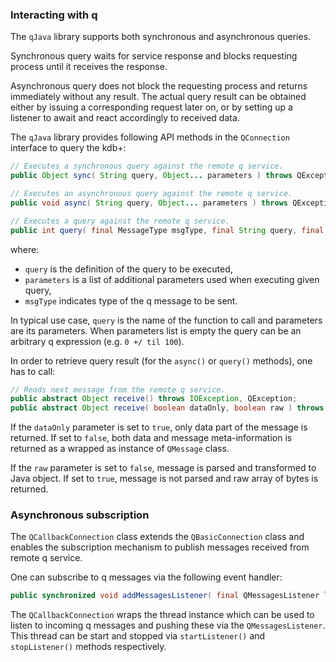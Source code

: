 ### Interacting with q

The `qJava` library supports both synchronous and asynchronous queries.

Synchronous query waits for service response and blocks requesting process until it receives the response. 

Asynchronous query does not block the requesting process and returns immediately without any result. The actual query result can be obtained either by issuing a corresponding request later on, or by setting up a listener to await and react accordingly to received data.

The `qJava` library provides following API methods in the `QConnection` interface to query the kdb+: 

```java
// Executes a synchronous query against the remote q service.
public Object sync( String query, Object... parameters ) throws QException, IOException;

// Executes an asynchronous query against the remote q service.
public void async( String query, Object... parameters ) throws QException, IOException;

// Executes a query against the remote q service.
public int query( final MessageType msgType, final String query, final Object... parameters ) throws QException, IOException;
```

where:
* `query` is the definition of the query to be executed,
* `parameters` is a list of additional parameters used when executing given query,
* `msgType` indicates type of the q message to be sent.

In typical use case, `query` is the name of the function to call and parameters are its parameters. When parameters list is empty the query can be an arbitrary q expression (e.g. `0 +/ til 100`).

In order to retrieve query result (for the `async()` or `query()` methods), one has to call:
```java
// Reads next message from the remote q service.
public abstract Object receive() throws IOException, QException;
public abstract Object receive( boolean dataOnly, boolean raw ) throws IOException, QException;
```

If the `dataOnly` parameter is set to `true`, only data part of the message is returned. If set to `false`, both data and message meta-information is returned as a wrapped as instance of `QMessage` class.

If the `raw` parameter is set to `false`, message is parsed and transformed to Java object. If set to `true`, message is not parsed and raw array of bytes is returned.


### Asynchronous subscription

The `QCallbackConnection` class extends the `QBasicConnection` class and enables the subscription mechanism to publish messages received from remote q service.

One can subscribe to q messages via the following event handler:
```java
public synchronized void addMessagesListener( final QMessagesListener listener )
```

The `QCallbackConnection` wraps the thread instance which can be used to listen to incoming q messages and pushing these via the `QMessagesListener`. This thread can be start and stopped via `startListener()` and `stopListener()` methods respectively.
